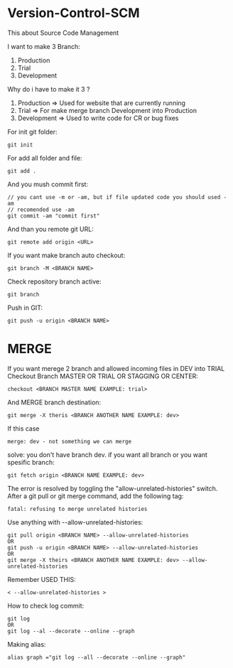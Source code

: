 # Version-Control-SCM
This about Source Code Management

I want to make 3 Branch:
1.  Production
2.  Trial
3.  Development

Why do i have to make it 3 ?
1.  Production  => Used for website that are currently running
2.  Trial       => For make merge branch Development into Production
3.  Development => Used to write code for CR or bug fixes

For init git folder:

    git init

For add all folder and file:

    git add .

And you mush commit first:
    
    // you cant use -m or -am, but if file updated code you should used -am
    // recomended use -am
    git commit -am "commit first" 

And than you remote git URL:

    git remote add origin <URL>
    
If you want make branch auto checkout:

    git branch -M <BRANCH NAME>

Check repository branch active:
    
    git branch

Push in GIT:

    git push -u origin <BRANCH NAME>

# MERGE
If you want merege 2 branch and allowed incoming files in DEV into TRIAL
Checkout Branch MASTER OR TRIAL OR STAGGING OR CENTER:

    checkout <BRANCH MASTER NAME EXAMPLE: trial>

And MERGE branch destination:

    git merge -X theris <BRANCH ANOTHER NAME EXAMPLE: dev>

If this case 
    
    merge: dev - not something we can merge

solve: you don't have branch dev.
if you want all branch or you want spesific branch:

    git fetch origin <BRANCH NAME EXAMPLE: dev>

The error is resolved by toggling the "allow-unrelated-histories" switch. After a git pull or git merge command, add the following tag:

    fatal: refusing to merge unrelated histories

Use anything with --allow-unrelated-histories:

    git pull origin <BRANCH NAME> --allow-unrelated-histories
    OR
    git push -u origin <BRANCH NAME> --allow-unrelated-histories
    OR
    git merge -X theirs <BRANCH ANOTHER NAME EXAMPLE: dev> --allow-unrelated-histories
    
Remember USED THIS:

    < --allow-unrelated-histories >

How to check log commit:

    git log
    OR
    git log --al --decorate --online --graph

Making alias:
    
    alias graph ="git log --all --decorate --online --graph"
